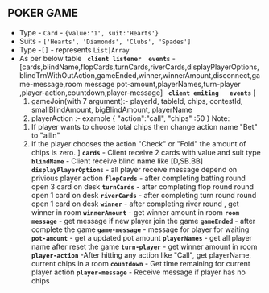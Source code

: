 ## POKER GAME


- Type - `Card` - `{value:'1', suit:'Hearts'}`
- Suits - `['Hearts', 'Diamonds', 'Clubs', 'Spades']`
- Type -`[]` - represents `List|Array`
- As per below table
**` client listener  events`** -[cards,blindName,flopCards,turnCards,riverCards,displayPlayerOptions,blindTrnWithOutAction,gameEnded,winner,winnerAmount,disconnect,game-message,room message
pot-amount,playerNames,turn-player ,player-action,countdown,player-message]
**` client emiting   events`** [
    1.  gameJoin(with  7 argument):- playerId, tableId, chips, contestId, smallBlindAmount, bigBlindAmount, playerName
    2. playerAction :- example {
                              "action":"call",
                               "chips" :50
                                }
   Note:
   1) If player wants to choose total chips then change action name "Bet" to "allIn"  
   2) If the player chooses the action "Check" or "Fold" the amount of chips is zero.
]
**`cards`** - Client receive 2 cards with value and suit type
**`blindName`** - Client receive blind name like [D,SB.BB]
**`displayPlayerOptions`** - all player receive message depend on privious player action 
**`flopCards`** - after completing batting round open 3 card on desk
**`turnCards`** -  after completing flop round round open 1 card on desk
**`riverCards`** - after completing turn round round open 1 card on desk
**`winner`** - after completing river round  , get winner in room 
**`winnerAmount`** - get winner amount  in room 
**`room message`** - get message if new player join the game 
**`gameEnded`** - after complete the game 
**`game-message`** - message for player for waiting 
**`pot-amount`** - get a updated pot amount 
**`playerNames`** - get all player name after reset the game 
**`turn-player`** - get winner amount  in room 
**`player-action`** -After hitting any action like "Call", get playerName, current chips in a room
**`countdown`** - Get time remaining for current player action
**`player-message`** - Receive message if player has no chips
